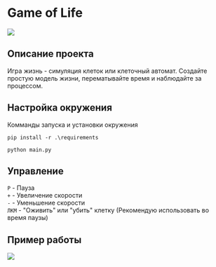# Game of Life

![](https://habrastorage.org/webt/u-/su/ut/u-suutkgbaqhcjigzptpnkqcnb4.gif)

## Описание проекта

Игра жизнь - симуляция клеток или клеточный автомат. Создайте простую модель жизни, перематывайте время и наблюдайте за процессом.

## Настройка окружения

Комманды запуска и установки окружения

```shell
pip install -r .\requirements
```

```shell
python main.py
```

## Управление

`P` - Пауза  
`+` - Увеличение скорости  
`-` - Уменьшение скорости  
`ЛКМ` - "Оживить" или "убить" клетку (Рекомендую использовать во время паузы)

## Пример работы
 
![](https://blog.datawrapper.de/wp-content/uploads/2021/06/game-of-life-loop-cropped.gif)